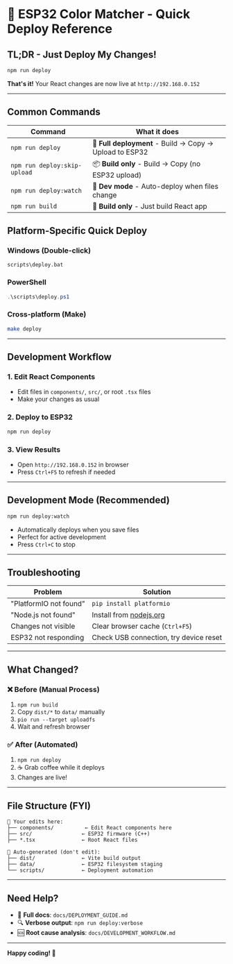 # 🚀 ESP32 Color Matcher - Quick Deploy Reference

## TL;DR - Just Deploy My Changes!

```bash
npm run deploy
```

**That's it!** Your React changes are now live at `http://192.168.0.152`

---

## Common Commands

| Command | What it does |
|---------|-------------|
| `npm run deploy` | 🚀 **Full deployment** - Build → Copy → Upload to ESP32 |
| `npm run deploy:skip-upload` | 📦 **Build only** - Build → Copy (no ESP32 upload) |
| `npm run deploy:watch` | 👀 **Dev mode** - Auto-deploy when files change |
| `npm run build` | 🔨 **Build only** - Just build React app |

## Platform-Specific Quick Deploy

### Windows (Double-click)
```
scripts\deploy.bat
```

### PowerShell
```powershell
.\scripts\deploy.ps1
```

### Cross-platform (Make)
```bash
make deploy
```

---

## Development Workflow

### 1. Edit React Components
- Edit files in `components/`, `src/`, or root `.tsx` files
- Make your changes as usual

### 2. Deploy to ESP32
```bash
npm run deploy
```

### 3. View Results
- Open `http://192.168.0.152` in browser
- Press `Ctrl+F5` to refresh if needed

---

## Development Mode (Recommended)

```bash
npm run deploy:watch
```

- Automatically deploys when you save files
- Perfect for active development
- Press `Ctrl+C` to stop

---

## Troubleshooting

| Problem | Solution |
|---------|----------|
| "PlatformIO not found" | `pip install platformio` |
| "Node.js not found" | Install from [nodejs.org](https://nodejs.org) |
| Changes not visible | Clear browser cache (`Ctrl+F5`) |
| ESP32 not responding | Check USB connection, try device reset |

---

## What Changed?

### ❌ Before (Manual Process)
1. `npm run build`
2. Copy `dist/*` to `data/` manually
3. `pio run --target uploadfs`
4. Wait and refresh browser

### ✅ After (Automated)
1. `npm run deploy`
2. ☕ Grab coffee while it deploys
3. Changes are live!

---

## File Structure (FYI)

```
📁 Your edits here:
├── components/          ← Edit React components here
├── src/                ← ESP32 firmware (C++)
├── *.tsx               ← Root React files

📁 Auto-generated (don't edit):
├── dist/               ← Vite build output
├── data/               ← ESP32 filesystem staging
└── scripts/            ← Deployment automation
```

---

## Need Help?

- 📖 **Full docs**: `docs/DEPLOYMENT_GUIDE.md`
- 🔍 **Verbose output**: `npm run deploy:verbose`
- 🆘 **Root cause analysis**: `docs/DEVELOPMENT_WORKFLOW.md`

---

**Happy coding! 🎉**
